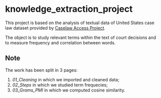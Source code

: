 # knowledge_extraction_project

This project is based on the analysis of textual data of United States case law dataset provided by [Caselaw Access Project](https://case.law/bulk/download/). 

The object is to study relevant terms within the text of court decisions and to measure frequency and correlation between words.

## Note

The work has been split in 3 pages:

1. *01_Cleaning* in which we imported and cleaned data;
2. *02_Steps* in which we studied term frequecies;
3. *03_Grams_PMI* in which we computed cosine similarity. 

